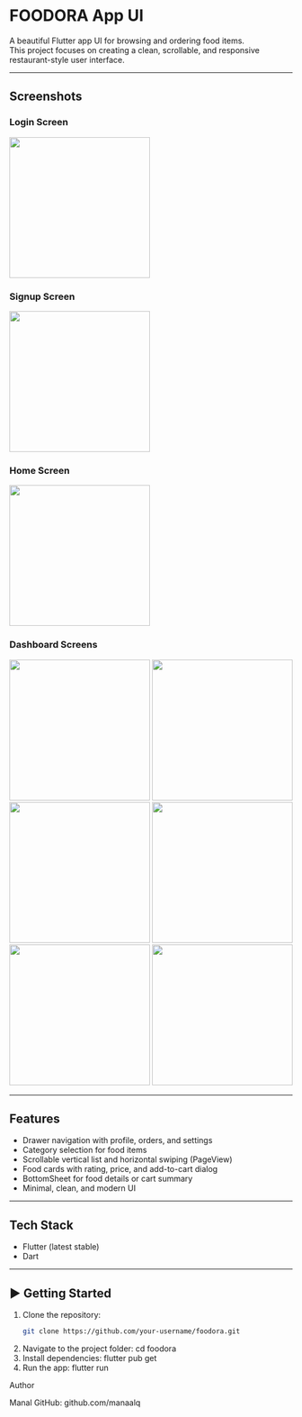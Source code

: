 #  FOODORA App UI

A beautiful Flutter app UI for browsing and ordering food items.  
This project focuses on creating a clean, scrollable, and responsive restaurant-style user interface.

---

## Screenshots

### Login Screen  
<img src="foodora/assets/screenshots/login.png" width="250">

### Signup Screen  
<img src="foodora/assets/screenshots/signup.png" width="250">

### Home Screen  
<img src="foodora/assets/screenshots/home_screen.png" width="250">

### Dashboard Screens  
<img src="foodora/assets/screenshots/dashborad1.png" width="250">  
<img src="foodora/assets/screenshots/dashborad2.png" width="250">  
<img src="foodora/assets/screenshots/dashborad3.png" width="250">  
<img src="foodora/assets/screenshots/dashborad4.png" width="250">  
<img src="foodora/assets/screenshots/dashborad5.png" width="250">  
<img src="foodora/assets/screenshots/dashborad6.png" width="250">

---

##  Features

-  Drawer navigation with profile, orders, and settings  
-  Category selection for food items  
-  Scrollable vertical list and horizontal swiping (PageView)  
-  Food cards with rating, price, and add-to-cart dialog  
-  BottomSheet for food details or cart summary  
-  Minimal, clean, and modern UI  

---

##  Tech Stack

- Flutter (latest stable)
- Dart

---

## ▶️ Getting Started

1. Clone the repository:
   ```bash
   git clone https://github.com/your-username/foodora.git
2. Navigate to the project folder:
cd foodora
3. Install dependencies:
flutter pub get
4. Run the app:
flutter run

 Author

Manal 
GitHub: github.com/manaalq

